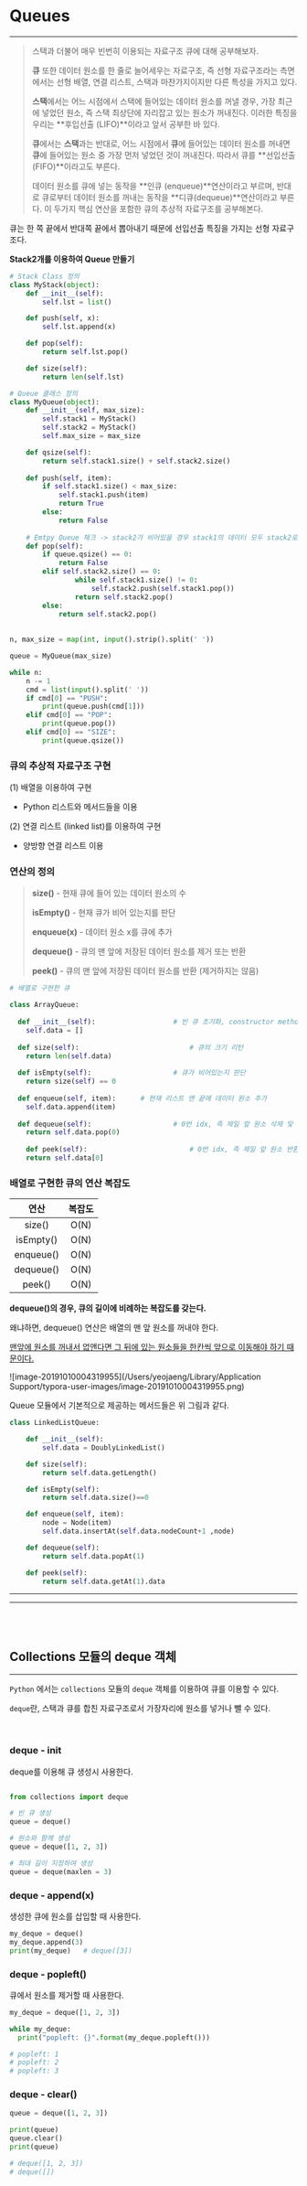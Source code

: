 # Queues

---



>스택과 더불어 매우 빈번히 이용되는 자료구조 큐에 대해 공부해보자.
>
>**큐** 또한 데이터 원소를 한 줄로 늘어세우는 자료구조, 즉 선형 자료구조라는 측면에서는 선형 배열, 연결 리스트, 스택과 마찬가지이지만 다른 특성을 가지고 있다.
>
>**스택**에서는 어느 시점에서 스택에 들어있는 데이터 원소를 꺼낼 경우, 가장 최근에 넣었던 원소, 즉 스택 최상단에 자리잡고 있는 원소가 꺼내진다. 이러한 특징을 우리는 **후입선출 (LIFO)**이라고 앞서 공부한 바 있다.
>
>**큐**에서는 **스택**과는 반대로, 어느 시점에서 **큐**에 들어있는 데이터 원소를 꺼내면 **큐**에 들어있는 원소 중 가장 먼저 넣었던 것이 꺼내진다. 따라서 큐를 **선입선출 (FIFO)**이라고도 부른다.
>
>데이터 원소를 큐에 넣는 동작을 **인큐 (enqueue)**연산이라고 부르며, 반대로 큐로부터 데이터 원소를 꺼내는 동작을 **디큐(dequeue)**연산이라고 부른다. 이 두가지 핵심 연산을 포함한 큐의 추상적 자료구조를 공부해본다.



큐는 한 쪽 끝에서 반대쪽 끝에서 뽑아내기 때문에 선입선출 특징을 가지는 선형 자료구조다.

**Stack2개를 이용하여 Queue 만들기**
```python
# Stack Class 정의
class MyStack(object):
    def __init__(self):
        self.lst = list()

    def push(self, x):
        self.lst.append(x)

    def pop(self):
        return self.lst.pop()

    def size(self):
        return len(self.lst)

# Queue 클래스 정의
class MyQueue(object):
    def __init__(self, max_size):
        self.stack1 = MyStack()
        self.stack2 = MyStack()
        self.max_size = max_size

    def qsize(self):
        return self.stack1.size() + self.stack2.size()
        
    def push(self, item):
        if self.stack1.size() < max_size:
            self.stack1.push(item)
            return True
        else:
            return False
    
    # Emtpy Queue 체크 -> stack2가 비어있을 경우 stack1의 데이터 모두 stack2로 push -> stack2가 비어있지 않을 경우 바로 pop
    def pop(self):
        if queue.qsize() == 0:          
            return False
        elif self.stack2.size() == 0:              
                while self.stack1.size() != 0:
                    self.stack2.push(self.stack1.pop())
                return self.stack2.pop()
        else:
            return self.stack2.pop()
        
        
n, max_size = map(int, input().strip().split(' '))

queue = MyQueue(max_size)

while n:
    n -= 1
    cmd = list(input().split(' '))
    if cmd[0] == "PUSH":
        print(queue.push(cmd[1]))
    elif cmd[0] == "POP":
        print(queue.pop())
    elif cmd[0] == "SIZE":
        print(queue.qsize())
```



### **큐의 추상적 자료구조 구현**

(1) 배열을 이용하여 구현

- Python 리스트와 메서드들을 이용

(2) 연결 리스트 (linked list)를 이용하여 구현

* 양방향 연결 리스트 이용

### **연산의 정의**

> **size()** - 현재 큐에 들어 있는 데이터 원소의 수
>
> **isEmpty()** - 현재 큐가 비어 있는지를 판단
>
> **enqueue(x)** - 데이터 원소 x를 큐에 추가
>
> **dequeue()** - 큐의 맨 앞에 저장된 데이터 원소를 제거 또는 반환
>
> **peek()** - 큐의 맨 앞에 저장된 데이터 원소를 반환 (제거하지는 않음)		

```python
# 배열로 구현한 큐

class ArrayQueue:
  
  def __init__(self):					# 빈 큐 초기화, constructor method
    self.data = []
  
  def size(self):							# 큐의 크기 리턴
    return len(self.data)
  
  def isEmpty(self):					# 큐가 비어있는지 판단
    return size(self) == 0
  
  def enqueue(self, item):		# 현재 리스트 맨 끝에 데이터 원소 추가
    self.data.append(item)
    
  def dequeue(self):					# 0번 idx, 즉 제일 앞 원소 삭제 및 반환
    return self.data.pop(0)
  
 	def peek(self):							# 0번 idx, 즉 제일 앞 원소 반환
    return self.data[0]
```



### 배열로 구현한 큐의 연산 복잡도

|   연산    |   복잡도   |
| :-------: | :--------: |
|  size()   |   O(N)   |
| isEmpty() |   O(N)   |
| enqueue() |   O(N)   |
| dequeue() | O(N) |
|  peek()   |   O(N)   |

**dequeue()의 경우, 큐의 길이에 비례하는 복잡도를 갖는다.**

왜냐하면, dequeue() 연산은 배열의 맨 앞 원소를 꺼내야 한다. 

<u>맨앞에 원소를 꺼내서 없앤다면 그 뒤에 있는 원소들을 한칸씩 앞으로 이동해야 하기 때문이다.</u>

![image-20191010004319955](/Users/yeojaeng/Library/Application Support/typora-user-images/image-20191010004319955.png)

Queue 모듈에서 기본적으로 제공하는 메서드들은 위 그림과 같다.

```python
class LinkedListQueue:

    def __init__(self):
        self.data = DoublyLinkedList()

    def size(self):
        return self.data.getLength()

    def isEmpty(self):
        return self.data.size()==0

    def enqueue(self, item):
        node = Node(item)
        self.data.insertAt(self.data.nodeCount+1 ,node)

    def dequeue(self):
        return self.data.popAt(1)

    def peek(self):
        return self.data.getAt(1).data
```

---
---

<br>

<br>

## Collections 모듈의 deque 객체
---

`Python` 에서는 `collections` 모듈의 `deque` 객체를 이용하여 큐를 이용할 수 있다.

`deque`란, 스택과 큐를 합친 자료구조로서 가장자리에 원소를 넣거나 뺄 수 있다.

<br>

### deque - init

deque를 이용해 큐 생성시 사용한다.

```python

from collections import deque

# 빈 큐 생성
queue = deque()

# 원소와 함께 생성
queue = deque([1, 2, 3])

# 최대 길이 지정하여 생성
queue = deque(maxlen = 3)

```


### deque - append(x)

생성한 큐에 원소를 삽입할 때 사용한다.


```python
my_deque = deque()
my_deque.append(3)
print(my_deque)   # deque([3])
```

### deque - popleft()

큐에서 원소를 제거할 때 사용한다.

```python
my_deque = deque([1, 2, 3])

while my_deque:
  print("popleft: {}".format(my_deque.popleft()))

# popleft: 1
# popleft: 2
# popleft: 3
```

### deque - clear()

```python
queue = deque([1, 2, 3])

print(queue)
queue.clear()
print(queue)

# deque([1, 2, 3])
# deque([])

```




